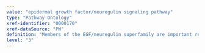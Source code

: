 ```yaml
---
value: "epidermal growth factor/neuregulin signaling pathway"
type: "Pathway Ontology"
xref-identifier: "0000170"
xref-dataSource: "PW"
definition: "Members of the EGF/neuregulin superfamily are important regulators of tissue development and repair. A characteristic feature is the presence of the EGF module, a 36-40 amino acid sequence with a disulfide-bonded three loop structure necessary for receptor binding."
level: "3"
---
```

